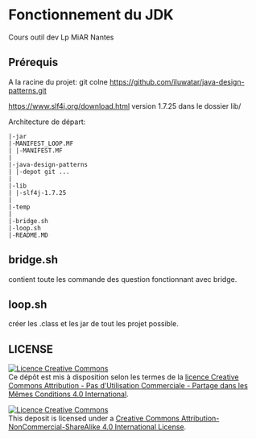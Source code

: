 # Fonctionnement du JDK
Cours outil dev
Lp MiAR Nantes

## Prérequis
A la racine du projet:
git colne https://github.com/iluwatar/java-design-patterns.git

https://www.slf4j.org/download.html version 1.7.25 dans le dossier lib/

Architecture de départ:
```
|-jar  
|-MANIFEST_LOOP.MF  
| |-MANIFEST.MF  
|  
|-java-design-patterns  
| |-depot git ...  
|  
|-lib  
| |-slf4j-1.7.25  
|  
|-temp  
|  
|-bridge.sh
|-loop.sh
|-README.MD
```

## bridge.sh 
contient toute les commande des question fonctionnant avec bridge.

## loop.sh
créer les .class et les jar de tout les projet possible.

## LICENSE
[![Licence Creative Commons](https://i.creativecommons.org/l/by-nc-sa/4.0/88x31.png)](https://creativecommons.org/licenses/by-nc-sa/4.0/deed.fr)  
Ce dépôt est mis à disposition selon les termes de la [licence Creative Commons Attribution - Pas d’Utilisation Commerciale - Partage dans les Mêmes Conditions 4.0 International](https://creativecommons.org/licenses/by-nc-sa/4.0/deed.fr).

[![Licence Creative Commons](https://i.creativecommons.org/l/by-nc-sa/4.0/88x31.png)](http://creativecommons.org/licenses/by-nc-sa/4.0/)  
This deposit is licensed under a [Creative Commons Attribution-NonCommercial-ShareAlike 4.0 International License](http://creativecommons.org/licenses/by-nc-sa/4.0/).
